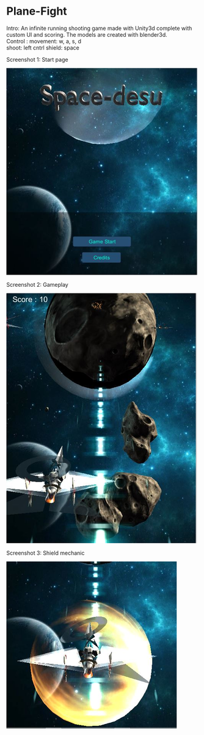 # Plane-Fight
 
 Intro: An infinite running shooting game made with Unity3d complete with custom UI and scoring. The models are created with blender3d.  
 Control : 
    movement: w, a, s, d  
    shoot: left cntrl 
    shield: space
   
 
 Screenshot 1: Start page
 
 
![image1](https://github.com/MinarAshiqTishan/Plane-Fight/blob/master/images/1.JPG)

 Screenshot 2: Gameplay


![image2](https://github.com/MinarAshiqTishan/Plane-Fight/blob/master/images/2.JPG)

 Screenshot 3: Shield mechanic


![image3](https://github.com/MinarAshiqTishan/Plane-Fight/blob/master/images/3.JPG)
